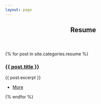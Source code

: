 ```yaml
---
layout: page
---
```


<section>
	<header class="major">
		<h2><a id="articles">Resume</a></h2>
	</header>
	<div class="posts">
	{% for post in site.categories.resume %}
		<article>
			<a href="{{ site.baseurl }}{{ post.url }}" class="image"><img src="{{ post.image }}" alt="" /></a>
			<h3><a href="{{ site.baseurl }}{{ post.url }}">{{ post.title }}</a></h3>
			<p>{{ post.excerpt }}</p>
			<ul class="actions">
				<li><a href="{{ post.url }}" class="button">More</a></li>
			</ul>
		</article>
	{% endfor %}
	</div>
</section>
